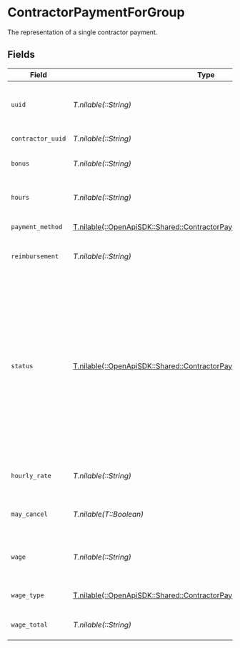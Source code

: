 # ContractorPaymentForGroup

The representation of a single contractor payment.


## Fields

| Field                                                                                                                                                                                                                                                 | Type                                                                                                                                                                                                                                                  | Required                                                                                                                                                                                                                                              | Description                                                                                                                                                                                                                                           |
| ----------------------------------------------------------------------------------------------------------------------------------------------------------------------------------------------------------------------------------------------------- | ----------------------------------------------------------------------------------------------------------------------------------------------------------------------------------------------------------------------------------------------------- | ----------------------------------------------------------------------------------------------------------------------------------------------------------------------------------------------------------------------------------------------------- | ----------------------------------------------------------------------------------------------------------------------------------------------------------------------------------------------------------------------------------------------------- |
| `uuid`                                                                                                                                                                                                                                                | *T.nilable(::String)*                                                                                                                                                                                                                                 | :heavy_minus_sign:                                                                                                                                                                                                                                    | The unique identifier of the contractor payment in Gusto.                                                                                                                                                                                             |
| `contractor_uuid`                                                                                                                                                                                                                                     | *T.nilable(::String)*                                                                                                                                                                                                                                 | :heavy_minus_sign:                                                                                                                                                                                                                                    | The UUID of the contractor.                                                                                                                                                                                                                           |
| `bonus`                                                                                                                                                                                                                                               | *T.nilable(::String)*                                                                                                                                                                                                                                 | :heavy_minus_sign:                                                                                                                                                                                                                                    | The bonus amount in the payment.                                                                                                                                                                                                                      |
| `hours`                                                                                                                                                                                                                                               | *T.nilable(::String)*                                                                                                                                                                                                                                 | :heavy_minus_sign:                                                                                                                                                                                                                                    | The number of hours worked for the payment.                                                                                                                                                                                                           |
| `payment_method`                                                                                                                                                                                                                                      | [T.nilable(::OpenApiSDK::Shared::ContractorPaymentForGroupPaymentMethod)](../../models/shared/contractorpaymentforgrouppaymentmethod.md)                                                                                                              | :heavy_minus_sign:                                                                                                                                                                                                                                    | The payment method.                                                                                                                                                                                                                                   |
| `reimbursement`                                                                                                                                                                                                                                       | *T.nilable(::String)*                                                                                                                                                                                                                                 | :heavy_minus_sign:                                                                                                                                                                                                                                    | The reimbursement amount in the payment.                                                                                                                                                                                                              |
| `status`                                                                                                                                                                                                                                              | [T.nilable(::OpenApiSDK::Shared::ContractorPaymentForGroupStatus)](../../models/shared/contractorpaymentforgroupstatus.md)                                                                                                                            | :heavy_minus_sign:                                                                                                                                                                                                                                    | The status of the contractor payment.  Will transition to `Funded` during payments processing if the payment should be funded, i.e. has `Direct Deposit` for payment method. Contractors payments with `Check` payment method will remain `Unfunded`. |
| `hourly_rate`                                                                                                                                                                                                                                         | *T.nilable(::String)*                                                                                                                                                                                                                                 | :heavy_minus_sign:                                                                                                                                                                                                                                    | The rate per hour worked for the payment.                                                                                                                                                                                                             |
| `may_cancel`                                                                                                                                                                                                                                          | *T.nilable(T::Boolean)*                                                                                                                                                                                                                               | :heavy_minus_sign:                                                                                                                                                                                                                                    | Determine if the contractor payment can be cancelled.                                                                                                                                                                                                 |
| `wage`                                                                                                                                                                                                                                                | *T.nilable(::String)*                                                                                                                                                                                                                                 | :heavy_minus_sign:                                                                                                                                                                                                                                    | The fixed wage of the payment, regardless of hours worked.                                                                                                                                                                                            |
| `wage_type`                                                                                                                                                                                                                                           | [T.nilable(::OpenApiSDK::Shared::ContractorPaymentForGroupWageType)](../../models/shared/contractorpaymentforgroupwagetype.md)                                                                                                                        | :heavy_minus_sign:                                                                                                                                                                                                                                    | The wage type for the payment.                                                                                                                                                                                                                        |
| `wage_total`                                                                                                                                                                                                                                          | *T.nilable(::String)*                                                                                                                                                                                                                                 | :heavy_minus_sign:                                                                                                                                                                                                                                    | (hours * hourly_rate) + wage + bonus                                                                                                                                                                                                                  |